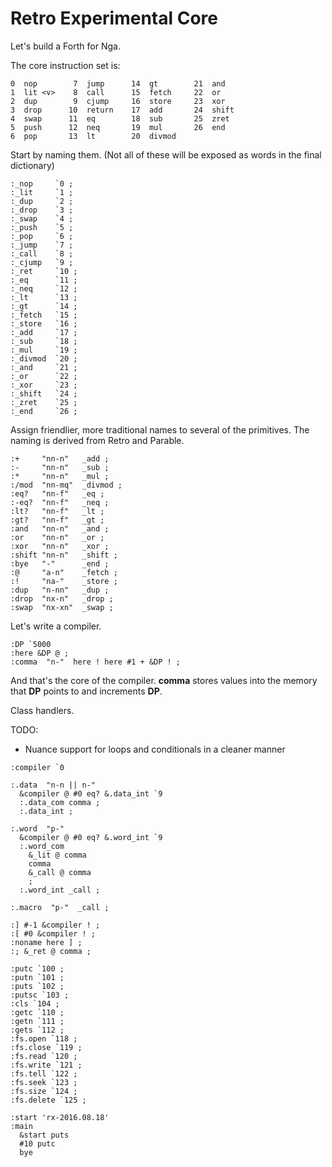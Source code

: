 # Retro Experimental Core

Let's build a Forth for Nga.

The core instruction set is:

    0  nop        7  jump      14  gt        21  and
    1  lit <v>    8  call      15  fetch     22  or
    2  dup        9  cjump     16  store     23  xor
    3  drop      10  return    17  add       24  shift
    4  swap      11  eq        18  sub       25  zret
    5  push      12  neq       19  mul       26  end
    6  pop       13  lt        20  divmod

Start by naming them. (Not all of these will be exposed as words in the final dictionary)

````
:_nop     `0 ;
:_lit     `1 ;
:_dup     `2 ;
:_drop    `3 ;
:_swap    `4 ;
:_push    `5 ;
:_pop     `6 ;
:_jump    `7 ;
:_call    `8 ;
:_cjump   `9 ;
:_ret     `10 ;
:_eq      `11 ;
:_neq     `12 ;
:_lt      `13 ;
:_gt      `14 ;
:_fetch   `15 ;
:_store   `16 ;
:_add     `17 ;
:_sub     `18 ;
:_mul     `19 ;
:_divmod  `20 ;
:_and     `21 ;
:_or      `22 ;
:_xor     `23 ;
:_shift   `24 ;
:_zret    `25 ;
:_end     `26 ;
````

Assign friendlier, more traditional names to several of the primitives. The naming is derived from Retro and Parable.

````
:+     "nn-n"   _add ;
:-     "nn-n"   _sub ;
:*     "nn-n"   _mul ;
:/mod  "nn-mq"  _divmod ;
:eq?   "nn-f"   _eq ;
:-eq?  "nn-f"   _neq ;
:lt?   "nn-f"   _lt ;
:gt?   "nn-f"   _gt ;
:and   "nn-n"   _and ;
:or    "nn-n"   _or ;
:xor   "nn-n"   _xor ;
:shift "nn-n"   _shift ;
:bye   "-"      _end ;
:@     "a-n"    _fetch ;
:!     "na-"    _store ;
:dup   "n-nn"   _dup ;
:drop  "nx-n"   _drop ;
:swap  "nx-xn"  _swap ;
````

Let's write a compiler.

````
:DP `5000
:here &DP @ ;
:comma  "n-"  here ! here #1 + &DP ! ;
````

And that's the core of the compiler. **comma** stores values into the memory
that **DP** points to and increments **DP**.

Class handlers.

TODO:

* Nuance support for loops and conditionals in a cleaner manner

````
:compiler `0

:.data  "n-n || n-"
  &compiler @ #0 eq? &.data_int `9
  :.data_com comma ;
  :.data_int ;

:.word  "p-"
  &compiler @ #0 eq? &.word_int `9
  :.word_com
    &_lit @ comma
    comma
    &_call @ comma
    ;
  :.word_int _call ;

:.macro  "p-"  _call ;
````

````
:] #-1 &compiler ! ;
:[ #0 &compiler ! ;
:noname here ] ;
:; &_ret @ comma ;
````


````
:putc `100 ;
:putn `101 ;
:puts `102 ;
:putsc `103 ;
:cls `104 ;
:getc `110 ;
:getn `111 ;
:gets `112 ;
:fs.open `118 ;
:fs.close `119 ;
:fs.read `120 ;
:fs.write `121 ;
:fs.tell `122 ;
:fs.seek `123 ;
:fs.size `124 ;
:fs.delete `125 ;
````

````
:start 'rx-2016.08.18'
:main
  &start puts
  #10 putc
  bye
````
